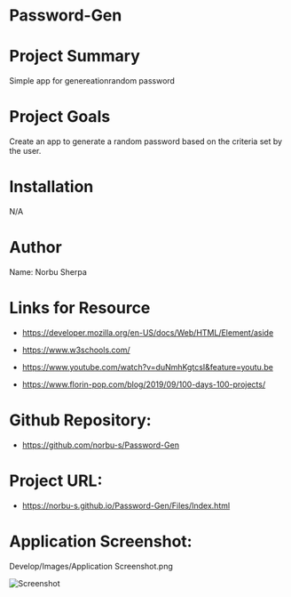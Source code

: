# Password-Gen

# Project Summary
Simple app for genereationrandom password

# Project Goals
Create an app to generate a random password based on the criteria set by the user.

# Installation
N/A

# Author 
Name: Norbu Sherpa

# Links for Resource

* https://developer.mozilla.org/en-US/docs/Web/HTML/Element/aside

* https://www.w3schools.com/

* https://www.youtube.com/watch?v=duNmhKgtcsI&feature=youtu.be

* https://www.florin-pop.com/blog/2019/09/100-days-100-projects/


# Github Repository:
* https://github.com/norbu-s/Password-Gen

# Project URL:

* https://norbu-s.github.io/Password-Gen/Files/Index.html

# Application Screenshot:

Develop/Images/Application Screenshot.png

![Screenshot](Develop/Image/ApplicationScreenshot.png)